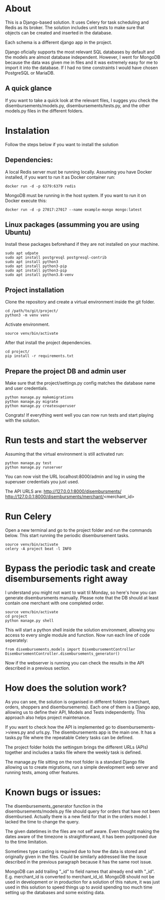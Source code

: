 # About
This is a Django-based solution. It uses Celery for task scheduling and Redis as its broker. The solution includes unit tests to make sure that objects can be created and inserted in the database.

Each schema is a different django app in the project.

Django oficially supports the most relevant SQL databases by default and the models are almost database independent. However, I went for MongoDB because the data was given me in files and it was extremely easy for me to import it into the database. If I had no time constraints I would have chosen PostgreSQL or MariaDB.

## A quick glance
If you want to take a quick look at the relevant files, I sugges you check the disembursements/models.py, disembursements/tests.py, and the other models.py files in the different folders.

# Instalation
Follow the steps below if you want to install the solution
## Dependencies:
A local Redis server must be running locally. Assuming you have Docker installed, if you want to run it as Docker container run:
```
docker run -d -p 6379:6379 redis
```
MongoDB must be running in the host system. If you want to run it on Docker execute this:
```
docker run -d -p 27017:27017 --name example-mongo mongo:latest
```

## Linux packages (assumming you are using Ubuntu)
Install these packages beforehand if they are not installed on your machine. 
```
sudo apt udpate
sudo apt install postgresql postgresql-contrib
sudo apt install python3
sudo apt install python3-pip
sudo apt install python3-pip
sudo apt install python3.8-venv
```
## Project installation
Clone the repository and create a virtual environment inside the git folder.
```
cd /path/to/git/project/
python3 -m venv venv
```
Activate environment.
```
source venv/bin/activate
```

After that install the project dependencies.
```
cd project/
pip install -r requirements.txt
```
## Prepare the project DB and admin user
Make sure that the project/settings.py config matches the database name and user credentials. 
```
python manage.py makemigrations
python manage.py migrate
python manage.py createsuperuser
```

Congrats! If everything went well you can now run tests and start playing with the solution.

# Run tests and start the webserver
Assuming that the virtual environment is still activated run:
```
python manage.py test
python manage.py runserver
```

You can now visit the URL localhost:8000/admin and log in using the superuser credentials you just used.

The API URLS are:
http://127.0.0.1:8000/disembursments/
http://127.0.0.1:8000/disembursments/merchant/<merchant_id>

# Run Celery
Open a new terminal and go to the project folder and run the commands below. This start running the periodic disembursement tasks.
```
source venv/bin/activate
celery -A project beat -l INFO
```
# Bypass the periodic task and create disembursements right away
I understand you might not want to wait til Monday, so here's how you can generate disembursments manually. Please note that the DB should at least contain one merchant with one completed order.
```
source venv/bin/activate
cd project
python manage.py shell
```
This will start a python shell inside the solution environment, allowing you access to every single module and function. Now run each line of code seperately:
```
from disembursements.models import DisembursementController
DisembursementController.disembursements_generator()
```
Now if the webserver is running you can check the results in the API described in a previous section.

# How does the solution work?
As you can see, the solution is organised in different folders (merchant, orders, shoppers and disembursements). Each one of them is a Django app, allowing us to define their API, Models and Tests independently. This approach also helps project maintenance.

If you want to check how the API is implemented go to disembursements->views.py and urls.py. The disembursements app is the main one. It has a tasks.py file where the repeatable Celery tasks can be defined.

The project folder holds the settingsm brings the different URLs (APIs) together and includes a tasks file where the weekly task is defined.

The manage.py file sitting on the root folder is a standard Django file allowing us to create migrations, run a simple development web server and running tests, among other features.

# Known bugs or issues:
The disembursements_generator function in the disembursements/models.py file should query for orders that have not been disembursed. Actually there is a new field for that in the orders model. I lacked the time to change the query.

The given datetimes in the files are not self aware. Even thought making the dates aware of the timezone is straightforward, it has been postponed due to the time limitation.

Sometimes type casting is required due to how the data is stored and originally given in the files. Could be similarly addressed like the issue described in the previous paragraph because it has the same root issue.

MongoDB can add trailing "_id" to field names that already end with "_id". E.g. merchant_id is converted to merchant_id_id. MongoDB should not be used in development or in production for a solution of this nature, it was just used in this solution to speed things up to avoid spending too much time setting up the databases and some existing data.
